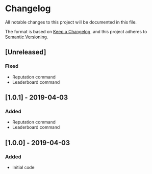 # Changelog
All notable changes to this project will be documented in this file.

The format is based on [Keep a Changelog](https://keepachangelog.com/en/1.0.0/),
and this project adheres to [Semantic Versioning](https://semver.org/spec/v2.0.0.html).
## [Unreleased]
### Fixed
- Reputation command
- Leaderboard command

## [1.0.1] - 2019-04-03
### Added
- Reputation command
- Leaderboard command

## [1.0.0] - 2019-04-03
### Added
- Initial code